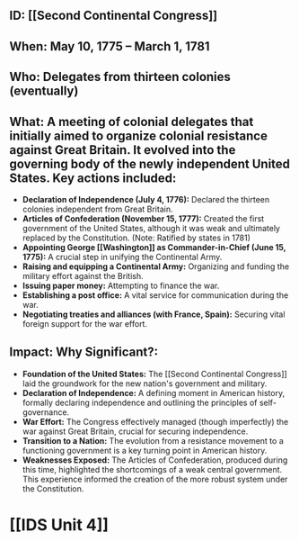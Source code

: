 ## ID: [[Second Continental Congress]] 
## When: May 10, 1775 – March 1, 1781

## Who:  Delegates from thirteen colonies (eventually)

## What:  A meeting of colonial delegates that initially aimed to organize colonial resistance against Great Britain.  It evolved into the governing body of the newly independent United States.  Key actions included:

* **Declaration of Independence (July 4, 1776):** Declared the thirteen colonies independent from Great Britain.
* **Articles of Confederation (November 15, 1777):**  Created the first government of the United States, although it was weak and ultimately replaced by the Constitution.  (Note:  Ratified by states in 1781)
* **Appointing George [[Washington]] as Commander-in-Chief (June 15, 1775):**  A crucial step in unifying the Continental Army.
* **Raising and equipping a Continental Army:**  Organizing and funding the military effort against the British.
* **Issuing paper money:** Attempting to finance the war.
* **Establishing a post office:**  A vital service for communication during the war.
* **Negotiating treaties and alliances (with France, Spain):**  Securing vital foreign support for the war effort.


## Impact: Why Significant?:

* **Foundation of the United States:**  The [[Second Continental Congress]] laid the groundwork for the new nation's government and military.
* **Declaration of Independence:**  A defining moment in American history, formally declaring independence and outlining the principles of self-governance.
* **War Effort:** The Congress effectively managed (though imperfectly) the war against Great Britain, crucial for securing independence.
* **Transition to a Nation:** The evolution from a resistance movement to a functioning government is a key turning point in American history.
* **Weaknesses Exposed:**  The Articles of Confederation, produced during this time, highlighted the shortcomings of a weak central government. This experience informed the creation of the more robust system under the Constitution.

# [[IDS Unit 4]]
